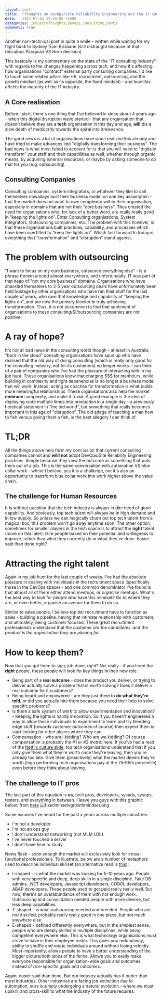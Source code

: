 ```yaml
---
layout: post
title:  "Thoughts on DevOps/Site Reliability Engineering and the IT consulting/outsourcing industry"
date:   2017-07-02 19:29:00 +1000
categories: IndustryThoughts,Devops,Consulting,Rants
comments: true
---
```


Another non-technical post in quite a while - written while waiting for my flight back to Sydney from Brisbane (still distraught because of that ridiculous Pacquiao VS Horn decision).

This basically is my commentary on the state of the "IT consulting industry" with regards to the changes happening across tech, and how it's affecting how organisations "contract" external party consulting companies. I'd like to touch some related pillars like HR, recruitment, outsourcing, and the growth mindset (as well as its opposite, the fixed mindset) - and how this affects the maturity of the IT industry.

A Core realisation
-------------------
Before I start, there's one thing that I've believed in since about 4 years ago - when this digital disruption wave started - that any organisation that doesn't believe they are a **tech** organisation in this day and age, **will** die a slow death of mediocrity towards the spiral into irrelevance. 

The good news is a lot of organisations have since realized this already and have tried to make advances into "digitally transforming their business". The bad news is what most failed to account for is that you will need to "digitally transform" your staff and their capabilities as well, whether through organic means, by acquiring external resources, or maybe by asking someone to do that for you (e.g. outsourcing).

Consulting Companies
------------------
Consulting companies, system integrators, or whatever they like to call themselves nowadays built their business model on one key assumption - that the market does not want to own complexity within their organisation, especially in domains that are not their "core business". Thus created the need for organisations who, for lack of a better word, are really really good in "keeping the lights on". Enter Consulting organisations, System Integrators, Outsourcing companies, etc. The problem with this however, is that these organisations built practices, capability, and processes which have been overfitted to "keep the lights on". Which fast forward to today is everything that "transformation" and "disruption" stand against.

The problem with outsourcing
===================
"I want to focus on my core business, outsource everything else" - is a phrase thrown around almost everywhere, and unfortunately, IT was part of that heap of "not my core business" domains. Organisations who have shackled themselves to 3-5 year outsourcing deals have unfortunately been held hostage by other organisations who have ran their stuff for the last couple of years, who own that knowledge and capability of "keeping the lights on", and are now the primary blocker in truly achieving transformation. Thus, it is not uncommon to find that sentiment of organisations to these consulting/SI/outsourcing companies are not positive.

A ray of hope?
=================

It's not all bad news in the consulting world though - at least in Australia, "born in the cloud" consulting organisations have spun up who have realised that the old way of doing consulting (which is really only good for the consulting industry, not for its customers) no longer works. I can think of a pair of companies who i've had the pleasure of interacting with in my job hunt. These organisations know that charging $$$ for manhours, while building in complexity and tight depenencies is no longer a business model that will work. Instead, acting as coaches for transformation is what builds more meaningful relationships. These organisations also help the market **embrace** complexity, and make it trivial. A good example is the idea of deploying code multiple times into production in a single day - a previously heretical statement in "the old world", but something that really becomes important in this age of "disruption". The old adage of teaching a man how to fish versus giving them a fish, is the best allegory I can think of.

TL;DR
==============
All the things above help form my conclusion that current consulting companies cannot and **willl not** adopt DevOps/Site Reliability Engineering practises. Simply because they view the outcome as something that puts them out of a job. This is the same conversation with automation VS blue collar work - where I believe, yes it is a challenge, but it's also an opportunity to transform blue collar work into work higher above the value chain.

The challenge for Human Resources
--------------------
It is without question that the tech industry is always in dire need of good capability. And obviously, top tech talent will always be in high demand and in low supply. So unless we can magically churn out top tech talent from a magical box, this problem won't go away anytime soon. The other option, sometimes for smaller players in the tech space is to attract the **right** talent (more on this later). Hire people based on their potential and willingness to improve, rather than what they currently do or what they've done. Easier said than done right? 

Attracting the right talent
====================
Again in my job hunt for the last couple of weeks, I've had the absolute pleasure in dealing with individuals in the recruitment space (specifically those in the DevOps space) - and one common denominator I've found is that almost all of them either attend meetups, or *organise* meetups. What's the best way to look for people who have this mindset? Go to where they are, or even better, organise an avenue for them to do so.

Similar to sales people, I believe top tier recruitment have to function as sales - building a pipeline, having that intimate relationship with customers, and ultimately, being customer focused. These great recruitment professionals understand that *the customer are the candidates*, and the *product is the organisation they are placing for*.

How to keep them?
===================
Now that you got them to sign, job done, right? Not really - if you hired the **right** people, these people will look for key things in their new role:
* Being part of a **real outcome** - does the product you deliver, or trying to deliver actually solve a problem that is worth solving? Does it deliver a real outcome for it customers?
* Being heard and empowered - are they just there to **do what they're told**, or did you actually hire them because you need their help to solve specific problems?
* Is there a safe system of work to allow experimentation and innovation? - Keeping the lights is hardly innovation. So if you haven't engineered a way to allow these individuals to experiment to learn and try bleeding edge stuff (towards customer outcomes of course) then expect them to start looking for other places where they can.
* Compensation - who am I kidding? Who are we kidding? Of course compensation is probably the #1 or #2  metric here. If you've had a read of the [Netflix culture slide](https://www.slideshare.net/reed2001/culture-1798664), top tech organisations understand that if you only give them what they're worth once they're leaving, then you're already too late. Give them (proactively) what the market deems they're worth (high performing tech organisations pay at the 75-95th percentile) even before they think about leaving.

The challenge to IT pros
---------------------
The last part of this equation is **us**, tech pros, developers, sysads, sysops, testers, and everything in between.
I leave you guys with this graphic below: from [here](https://www.brainpickings.org/2014/01/29/carol-dweck-mindset/) ![fixedminsetvgrowthmindset.png](https://i2.wp.com/www.brainpickings.org/wp-content/uploads/2012/04/taschen_informationgraphics10.jpg?zoom=2&w=500&ssl=1)


Some excuses I've heard for the past x years across multiple industries:
* I'm not a developer
* I'm not an ops guy
* I don't understand networking (not MLM LOL)
* I've never touched a server
* I don't have time to study

News flash - soon enough the market will exclusively look for cross-functional professionals. To illustrate, below are a number of metaphors used to describe individual skillset (an alternative read is [this](https://blogs.msdn.microsoft.com/jmeier/2013/08/31/e-shaped-people-not-t-shaped/)):
* I-shaped - is what the market was looking for 5-10 years ago. People with very specific and deep, deep skills in a single discipline. Take DB admins, .NET developers, Javascript developers, COBOL developers, ABAP developers. These people used to get paid really really well. But now, there's an overabundance of them with not enough work. Outsourcing and consolidation needed people with more diverse, but less deep capabilities.
* T-shaped - is what outsourcing needed and breeded. People who are multi skilled, probably really really good in one place, but not much anywhere else. 
* E-shaped - defined differently everywhere, but in the simplest sense, people who are deeply skilled in multiple disciplines, while being competent everywhere else. This is what technology organisations must strive to have in their employee roster. This gives you redundancy, ability to shuffle and rotate individuals around without losing velocity. Most importantly, allows people to have a better understanding of the bigger picture/both sides of the fence. Allows you to easily make everyone responsible for organisation-wide goals and outcomes, instead of role-specific goals and outcomes.

Again, easier said than done. But our industry actually has it better than most industries. Other industries are facing job extinction due to automation, ours is simply undergoing a natural evolution - where we must upskill, and cross-skill to what the industry of the future requires.

